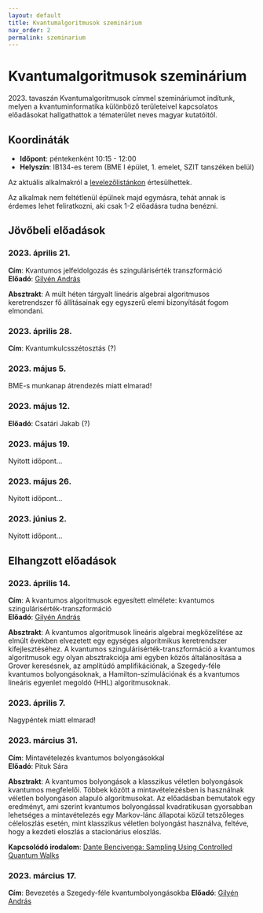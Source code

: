 ```yaml
---
layout: default
title: Kvantumalgoritmusok szeminárium
nav_order: 2
permalink: szeminarium
---
```


# Kvantumalgoritmusok szeminárium

2023\. tavaszán Kvantumalgoritmusok címmel szemináriumot indítunk,
melyen a kvantuminformatika különböző területeivel kapcsolatos
előadásokat hallgathattok a tématerület neves magyar kutatóitól.

## Koordináták

- **Időpont**: péntekenként 10:15 - 12:00
- **Helyszín**: IB134-es terem (BME I épület, 1. emelet, SZIT tanszéken belül)

Az aktuális alkalmakról a [levelezőlistánkon](/kapcsolat#levelezőlista) értesülhettek.

Az alkalmak nem feltétlenül épülnek majd egymásra, tehát annak is érdemes lehet
feliratkozni, aki csak 1-2 előadásra tudna benézni.

## Jövőbeli előadások

### 2023\. április 21\.

**Cím**: Kvantumos jelfeldolgozás és szingulárisérték transzformáció  
**Előadó**: [Gilyén András](http://gilyen.hu/)

**Absztrakt**: A múlt héten tárgyalt lineáris algebrai algoritmusos keretrendszer
fő állításainak egy egyszerű elemi bizonyítását fogom elmondani.

### 2023\. április 28\.

**Cím**: Kvantumkulcsszétosztás (?)

### 2023\. május 5\.

BME-s munkanap átrendezés miatt elmarad!

### 2023\. május 12\.

**Előadó**: Csatári Jakab (?)

### 2023\. május 19\.

Nyitott időpont...

### 2023\. május 26\.

Nyitott időpont...

### 2023\. június 2\.

Nyitott időpont...

## Elhangzott előadások

### 2023\. április 14\.

**Cím**: A kvantumos algoritmusok egyesített elmélete: kvantumos szingulárisérték-transzformáció  
**Előadó**: [Gilyén András](http://gilyen.hu/)

**Absztrakt**: A kvantumos algoritmusok lineáris algebrai megközelítése az elmúlt
években elvezetett egy egységes algoritmikus keretrendszer kifejlesztéséhez. A
kvantumos szingulárisérték-transzformáció a kvantumos algoritmusok egy olyan
absztrakciója ami egyben közös általánosítása a Grover keresésnek, az amplitúdó
amplifikációnak, a Szegedy-féle kvantumos bolyongásoknak, a Hamilton-szimulációnak
és a kvantumos lineáris egyenlet megoldó (HHL) algoritmusoknak.

### 2023\. április 7\.

Nagypéntek miatt elmarad!

### 2023\. március 31\.

**Cím**: Mintavételezés kvantumos bolyongásokkal  
**Előadó**: Pituk Sára

**Absztrakt**: A kvantumos bolyongások a klasszikus véletlen bolyongások kvantumos
megfelelői. Többek között a mintavételezésben is használnak véletlen bolyongáson
alapuló algoritmusokat. Az előadásban bemutatok egy eredményt, ami szerint kvantumos
bolyongással kvadratikusan gyorsabban lehetséges a mintavételezés egy Markov-lánc
állapotai közül tetszőleges céleloszlás esetén, mint klasszikus véletlen bolyongást
használva, feltéve, hogy a kezdeti eloszlás a stacionárius eloszlás.

**Kapcsolódó irodalom**: [Dante Bencivenga: Sampling Using Controlled Quantum Walks](https://prism.ucalgary.ca/server/api/core/bitstreams/6c838e8f-958e-474c-9160-cda2d73c1623/content)

### 2023\. március 17\.

**Cím**: Bevezetés a Szegedy-féle kvantumbolyongásokba
**Előadó**: [Gilyén András](http://gilyen.hu/)
